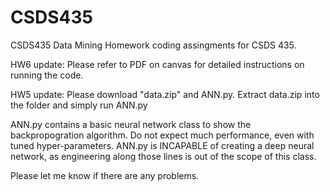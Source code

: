 # CSDS435
CSDS435 Data Mining
Homework coding assingments for CSDS 435.

HW6 update: Please refer to PDF on canvas for detailed instructions on running the code.

HW5 update: Please download "data.zip" and ANN.py. Extract data.zip into the folder and simply run ANN.py

ANN.py contains a basic neural network class to show the backpropogration algorithm. Do not expect much performance, even with tuned hyper-parameters.
ANN.py is INCAPABLE of creating a deep neural network, as engineering along those lines is out of the scope of this class. 

Please let me know if there are any problems.
